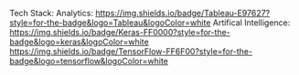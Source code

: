 Tech Stack:
  Analytics: https://img.shields.io/badge/Tableau-E97627?style=for-the-badge&logo=Tableau&logoColor=white
  Artifical Intelligence: https://img.shields.io/badge/Keras-FF0000?style=for-the-badge&logo=keras&logoColor=white https://img.shields.io/badge/TensorFlow-FF6F00?style=for-the-badge&logo=tensorflow&logoColor=white
  

